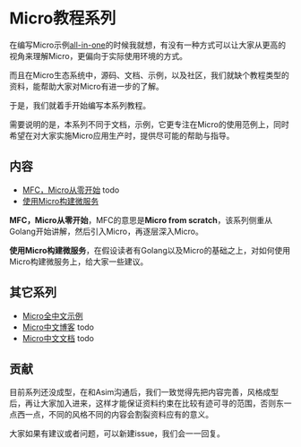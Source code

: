 # Micro教程系列

在编写Micro示例[all-in-one][cn-examples]的时候我就想，有没有一种方式可以让大家从更高的视角来理解Micro，更偏向于实际使用环境的方式。

而且在Micro生态系统中，源码、文档、示例，以及社区，我们就缺个教程类型的资料，能帮助大家对Micro有进一步的了解。

于是，我们就着手开始编写本系列教程。

需要说明的是，本系列不同于文档，示例，它更专注在Micro的使用范例上，同时希望在对大家实施Micro应用生产时，提供尽可能的帮助与指导。

## 内容

- [MFC，Micro从零开始](./micro-from-scratch) todo
- [使用Micro构建微服务](./microservice-in-micro)

**MFC，Micro从零开始**，MFC的意思是**Micro from scratch**，该系列侧重从Golang开始讲解，然后引入Micro，再逐层深入Micro。

**使用Micro构建微服务**，在假设读者有Golang以及Micro的基础之上，对如何使用Micro构建微服务上，给大家一些建议。

## 其它系列

- [Micro全中文示例][cn-examples]
- [Micro中文博客][cn-blogs] todo
- [Micro中文文档][cn-docs] todo

[cn-examples]: https://github.com/micro-in-cn/all-in-one
[cn-blogs]: https://github.com/micro-in-cn/blogs
[cn-docs]: https://github.com/micro-in-cn/docs

## 贡献

目前系列还没成型，在和Asim沟通后，我们一致觉得先把内容完善，风格成型后，再让大家加入进来，这样才能保证资料约束在比较有迹可寻的范围，否则东一点西一点，不同的风格不同的内容会割裂资料应有的意义。

大家如果有建议或者问题，可以新建issue，我们会一一回复。
